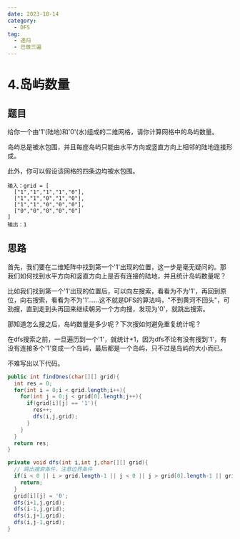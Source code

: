 ```yaml
---
date: 2023-10-14
category:
  - DFS
tag:
  - 递归
  - 已做三遍
---
```


# 4.岛屿数量

## 题目

给你一个由'1'(陆地)和'0'(水)组成的二维网格，请你计算网格中的岛屿数量。

岛屿总是被水包围，并且每座岛屿只能由水平方向或竖直方向上相邻的陆地连接形成。

此外，你可以假设该网格的四条边均被水包围。

```
输入：grid = [
  ["1","1","1","1","0"],
  ["1","1","0","1","0"],
  ["1","1","0","0","0"],
  ["0","0","0","0","0"]
]
输出：1
```

## 思路

首先，我们要在二维矩阵中找到第一个'1'出现的位置，这一步是毫无疑问的。那我们如何找到水平方向和竖直方向上是否有连接的陆地，并且统计岛屿数量呢？

比如我们找到第一个'1'出现的位置后，可以向左搜索，看看为不为'1'，再回到原位，向右搜索，看看为不为'1'......这不就是DFS的算法吗，"不到黄河不回头"，可劲搜，直到走到头再回来继续朝另一个方向搜，发现为'0'，就跳出搜索。

那知道怎么搜之后，岛屿数量是多少呢？下次搜如何避免重复统计呢？

在dfs搜索之前，一旦遍历到一个'1'，就统计+1，因为dfs不论有没有搜到'1'，有没有连接多个'1'变成一个岛屿，最后都是一个岛屿，只不过是岛屿的大小而已。

不难写出以下代码。

```java
public int findOnes(char[][] grid){
  int res = 0;
  for(int i = 0;i < grid.length;i++){
    for(int j = 0;j < grid[0].length;j++){
      if(grid[i][j] == '1'){
        res++;
        dfs(i,j,grid);
      }
    }
  }
  return res;
}

private void dfs(int i,int j,char[][] grid){
  // 跳出搜索条件，注意边界条件
  if(i < 0 || i > grid.length-1 || j < 0 || j > grid[0].length-1 || grid[i][j] == '0'){
    return;
  }
  grid[i][j] = '0';
  dfs(i+1,j,grid);
  dfs(i-1,j,grid);
  dfs(i,j+1,grid);
  dfs(i,j-1,grid);
}
```
